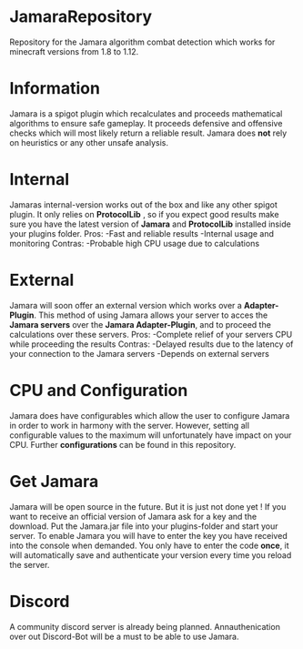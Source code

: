 # JamaraRepository
Repository for the Jamara algorithm combat detection which works for minecraft versions from 1.8 to 1.12.

# Information
Jamara is a spigot plugin which recalculates and proceeds mathematical algorithms to ensure safe gameplay.
It proceeds defensive and offensive checks which will most likely return a reliable result.
Jamara does __not__ rely on heuristics or any other unsafe analysis.

# Internal
Jamaras internal-version works out of the box and like any other spigot plugin.
It only relies on __ProtocolLib__ , so if you expect good results make sure you have the latest version of __Jamara__ and __ProtocolLib__ installed inside your plugins folder.
Pros:
    -Fast and reliable results
    -Internal usage and monitoring
Contras:
    -Probable high CPU usage due to calculations

# External
Jamara will soon offer an external version which works over a __Adapter-Plugin__.
This method of using Jamara allows your server to acces the __Jamara servers__ over the __Jamara Adapter-Plugin__, and to proceed the calculations over these servers.
Pros:
    -Complete relief of your servers CPU while proceeding the results
Contras:
    -Delayed results due to the latency of your connection to the Jamara servers
    -Depends on external servers
    
    
# CPU and Configuration
Jamara does have configurables which allow the user to configure Jamara in order to work in harmony with the server.
However, setting all configurable values to the maximum will unfortunately have impact on your CPU.
Further __configurations__ can be found in this repository.

# Get Jamara
Jamara will be open source in the future. But it is just not done yet !
If you want to receive an official version of Jamara ask for a key and the download. 
Put the Jamara.jar file into your plugins-folder and start your server. To enable Jamara you will have to enter the key you have received into the console when demanded.
You only have to enter the code __once__, it will automatically save and authenticate your version every time you reload the server.

# Discord
A community discord server is already being planned.
Annauthenication over out Discord-Bot will be a must to be able to use Jamara.
